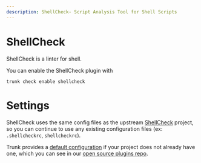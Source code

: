 ```yaml
---
description: ShellCheck- Script Analysis Tool for Shell Scripts
---
```


# ShellCheck

ShellCheck is a linter for shell.

You can enable the ShellCheck plugin with

```shell
trunk check enable shellcheck
```

# Settings

ShellCheck uses the same config files as the 
upstream [ShellCheck]() project, so you can continue to use any
existing configuration files (ex: `.shellcheckrc`, `shellcheckrc`).

Trunk provides a [default configuration](https://github.com/trunk-io/plugins/tree/main/linters/shellcheck) if your project does not already have one,
which you can see in our [open source plugins repo](https://github.com/trunk-io/plugins/tree/main).
